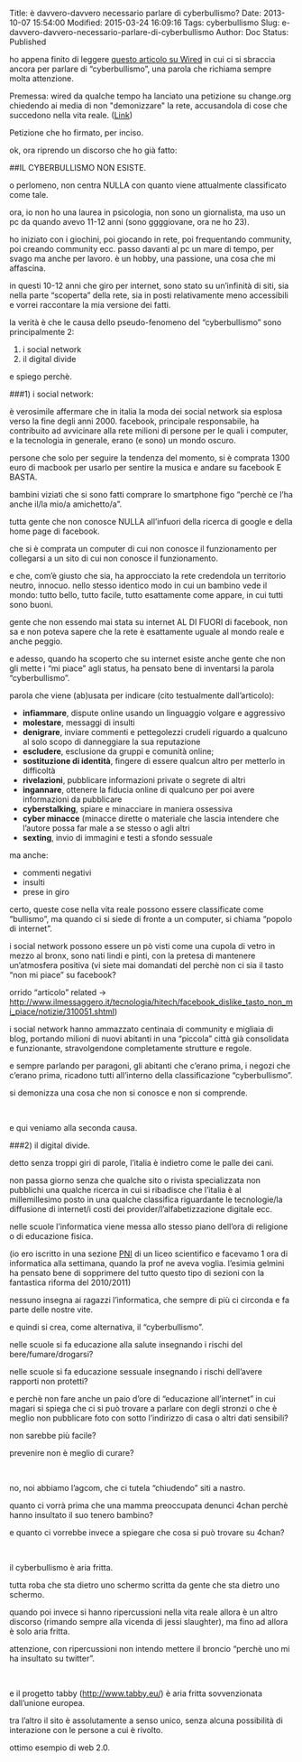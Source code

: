 Title: è davvero-davvero necessario parlare di cyberbullismo?
Date: 2013-10-07 15:54:00
Modified: 2015-03-24 16:09:16
Tags: cyberbullismo
Slug: e-davvero-davvero-necessario-parlare-di-cyberbullismo
Author: Doc
Status: Published

ho appena finito di leggere [questo articolo su
Wired](http://daily.wired.it/news/media/2013/10/07/necessario-parlare-cyberbullismo-violenza-rete-564732.html)
in cui ci si sbraccia ancora per parlare di “cyberbullismo”, una parola
che richiama sempre molta attenzione.

Premessa: wired da qualche tempo ha lanciato una petizione su
change.org chiedendo ai media di non "demonizzare" la rete, accusandola
di cose che succedono nella vita reale.
([Link](http://www.change.org/it/petizioni/cari-media-non-date-la-colpa-ad-ask-fm-e-al-web-per-il-cyberbullismo))

Petizione che ho firmato, per inciso.

ok, ora riprendo un discorso che ho già fatto:

##IL CYBERBULLISMO NON ESISTE.

o perlomeno, non centra NULLA con quanto viene attualmente
classificato come tale.

ora, io non ho una laurea in psicologia, non sono un giornalista,
ma uso un pc da quando avevo 11-12 anni (sono ggggiovane, ora ne ho
23).

ho iniziato con i giochini, poi giocando in rete, poi frequentando
community, poi creando community ecc.
passo davanti al pc un mare di tempo, per svago ma anche per
lavoro.
è un hobby, una passione, una cosa che mi affascina.

in questi 10-12 anni che giro per internet, sono stato su
un’infinità di siti, sia nella parte “scoperta” della rete, sia in posti
relativamente meno accessibili e vorrei raccontare la mia
versione dei fatti.

la verità è che le causa dello pseudo-fenomeno del “cyberbullismo”
sono principalmente 2:

1. i social network
2. il digital divide

e spiego perchè.


###1) i social network:

è verosimile affermare che in italia la moda dei social network sia esplosa verso la fine degli anni 2000. facebook, principale
responsabile, ha contribuito ad avvicinare alla rete milioni di persone
per le quali i computer, e la tecnologia in generale, erano (e sono) un
mondo oscuro.

persone che solo per seguire la tendenza del momento, si è
comprata 1300 euro di macbook per usarlo per sentire la musica e andare
su facebook E BASTA.

bambini viziati che si sono fatti comprare lo smartphone figo
“perchè ce l’ha anche il/la mio/a amichetto/a”.

tutta gente che non conosce NULLA all’infuori della ricerca di
google e della home page di facebook.

che si è comprata un computer di cui non conosce il funzionamento
per collegarsi a un sito di cui non conosce il funzionamento.

e che, com’è giusto che sia, ha approcciato la rete credendola un
territorio neutro, innocuo. nello stesso identico modo in cui un bambino
vede il mondo: tutto bello, tutto facile, tutto esattamente come appare,
in cui tutti sono buoni.

gente che non essendo mai stata su internet AL DI FUORI di
facebook, non sa e non poteva sapere che la rete è esattamente uguale al
mondo reale e anche peggio.

e adesso, quando ha scoperto che su internet esiste anche gente
che non gli mette i “mi piace” agli status, ha pensato bene di
inventarsi la parola “cyberbullismo”.

parola che viene (ab)usata per indicare (cito testualmente
dall’articolo):

<ul>
<li><strong>infiammare</strong>, dispute online usando un linguaggio volgare e aggressivo</li>
<li><strong>molestare</strong>, messaggi di insulti</li>
<li><strong>denigrare</strong>, inviare commenti e pettegolezzi crudeli riguardo a qualcuno al solo scopo di danneggiare la sua reputazione</li>
<li><strong>escludere</strong>, esclusione da gruppi e comunità online;   </li>
<li><strong>sostituzione di identità</strong>, fingere di essere qualcun altro per metterlo in difficoltà</li>
<li><strong>rivelazioni</strong>, pubblicare informazioni private o segrete di altri</li>
<li><strong>ingannare</strong>, ottenere la fiducia online di qualcuno per poi avere informazioni da pubblicare</li>
<li><strong>cyberstalking</strong>, spiare e minacciare in maniera ossessiva</li>
<li><strong>cyber minacce</strong> (minacce dirette o materiale che lascia intendere che l’autore possa far male a se stesso o agli altri</li>
<li><strong>sexting</strong>, invio di immagini e testi a sfondo sessuale</li>
</ul>

ma anche:

* commenti negativi
* insulti
* prese in giro

certo, queste cose nella vita reale possono essere classificate
come “bullismo”, ma quando ci si siede di fronte a un computer, si
chiama “popolo di internet”.

i social network possono essere un pò visti come una cupola di
vetro in mezzo al bronx, sono nati lindi e pinti, con la pretesa di
mantenere un’atmosfera positiva (vi siete mai domandati del perchè non
ci sia il tasto “non mi piace” su facebook?

orrido “articolo” related -> [](http://www.ilmessaggero.it/tecnologia/hitech/facebook_dislike_tasto_non_mi_piace/notizie/310051.shtml)<http://www.ilmessaggero.it/tecnologia/hitech/facebook_dislike_tasto_non_mi_piace/notizie/310051.shtml></a>)

i social network hanno ammazzato centinaia di community e migliaia
di blog, portando milioni di nuovi abitanti in una “piccola” città già
consolidata e funzionante, stravolgendone completamente strutture e
regole.

e sempre parlando per paragoni, gli abitanti che c’erano prima, i
negozi che c’erano prima, ricadono tutti all’interno della
classificazione “cyberbullismo”.

si demonizza una cosa che non si conosce e non si
comprende.

 

e qui veniamo alla seconda causa.

###2) il digital divide.

detto senza troppi giri di parole, l’italia è indietro come le
palle dei cani.

non passa giorno senza che qualche sito o rivista specializzata
non pubblichi una qualche ricerca in cui si ribadisce che l’italia è al
millemillesimo posto in una qualche classifica riguardante le
tecnologie/la diffusione di internet/i costi dei
provider/l’alfabetizzazione digitale ecc.

nelle scuole l’informatica viene messa allo stesso piano dell’ora
di religione o di educazione fisica.

(io ero iscritto in una sezione
[PNI](http://it.wikipedia.org/wiki/Piano_nazionale_informatica) di un
liceo scientifico e facevamo 1 ora di informatica alla settimana, quando
la prof ne aveva voglia. l’esimia gelmini ha pensato bene di sopprimere
del tutto questo tipo di sezioni con la fantastica riforma del
2010/2011)

nessuno insegna ai ragazzi l’informatica, che sempre di più ci
circonda e fa parte delle nostre vite.

e quindi si crea, come alternativa, il “cyberbullismo”.

nelle scuole si fa educazione alla salute insegnando i rischi del
bere/fumare/drogarsi?

nelle scuole si fa educazione sessuale insegnando i rischi
dell’avere rapporti non protetti?

e perchè non fare anche un paio d’ore di “educazione all’internet”
in cui magari si spiega che ci si può trovare a parlare con degli
stronzi o che è meglio non pubblicare foto con sotto l’indirizzo di casa
o altri dati sensibili?

non sarebbe più facile?

prevenire non è meglio di curare?

 

no, noi abbiamo l’agcom, che ci tutela “chiudendo” siti a
nastro.

quanto ci vorrà prima che una mamma preoccupata denunci 4chan
perchè hanno insultato il suo tenero bambino?

e quanto ci vorrebbe invece a spiegare che cosa si può trovare su
4chan?

 

il cyberbullismo è aria fritta.

tutta roba che sta dietro uno schermo scritta da gente che sta
dietro uno schermo.

quando poi invece si hanno ripercussioni nella vita reale allora è
un altro discorso (rimando sempre alla vicenda di jessi slaughter), ma
fino ad allora è solo aria fritta.

attenzione, con ripercussioni non intendo mettere il broncio
“perchè uno mi ha insultato su twitter”.

 

e il progetto tabby (<http://www.tabby.eu/>) è aria fritta
sovvenzionata dall’unione europea.

tra l’altro il sito è assolutamente a senso unico, senza alcuna
possibilità di interazione con le persone a cui è rivolto.

ottimo esempio di web 2.0.

